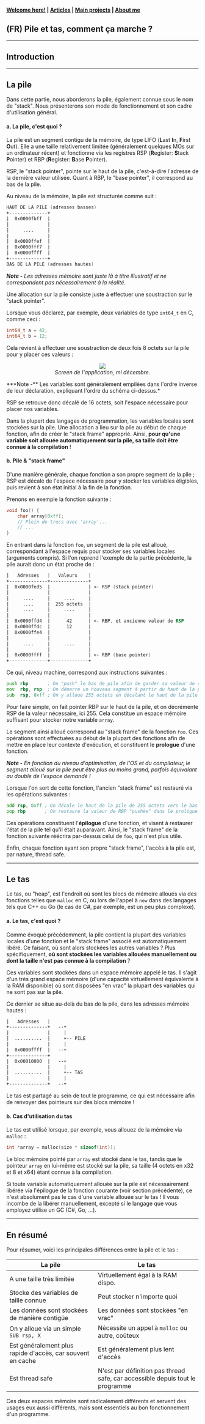 #### [Welcome here!](https://vpenando.github.io) | [Articles](https://vpenando.github.io/articles.html) | [Main projects](https://vpenando.github.io/projects.html) | [About me](https://vpenando.github.io/about.html)

## (FR) Pile et tas, comment ça marche ?

---

## Introduction

---

## La pile
Dans cette partie, nous aborderons la pile, également connue sous le nom de "stack". Nous présenterons son mode de fonctionnement et son cadre d'utilisation général.
#### a. La pile, c'est quoi ?
La pile est un segment contigu de la mémoire, de type LIFO (**L**ast **I**n, **F**irst **O**ut).
Elle a une taille relativement limitée (généralement quelques MOs sur un ordinateur récent) et fonctionne via les registres RSP (**R**egister: **S**tack **P**ointer) et RBP (**R**egister: **B**ase **P**ointer).

RSP, le "stack pointer", pointe sur le haut de la pile, c'est-à-dire l'adresse de la dernière valeur utilisée. Quant à RBP, le "base pointer", il correspond au bas de la pile.

Au niveau de la mémoire, la pile est structurée comme suit :
```asm
HAUT DE LA PILE (adresses basses)
+--------------+
|  0x0000fbff  |
|              |
|     ....     |
|              |
|  0x0000ffef  |
|  0x0000fff7  |
|  0x0000ffff  |
+--------------+
BAS DE LA PILE (adresses hautes)
```
***Note -** Les adresses mémoire sont juste là à titre illustratif et ne correspondent pas nécessairement à la réalité.*

Une allocation sur la pile consiste juste à effectuer une soustraction sur le "stack pointer".

Lorsque vous déclarez, par exemple, deux variables de type `int64_t` en C, comme ceci :
```c
int64_t a = 42;
int64_t b = 12;
```
Cela revient à effectuer une soustraction de deux fois 8 octets sur la pile pour y placer ces valeurs :
<p style="text-align:center;font-style: italic;"><img src="stack_1.png" /><br />Screen de l'application, mi décembre.</p>
***Note -** Les variables sont généralement empilées dans l'ordre inverse de leur déclaration, expliquant l'ordre du schéma ci-dessus.*

RSP se retrouve donc décalé de 16 octets, soit l'espace nécessaire pour placer nos variables.

Dans la plupart des langages de programmation, les variables locales sont stockées sur la pile.
Une allocation a lieu sur la pile au début de chaque fonction, afin de créer le "stack frame" approprié. Ainsi, **pour qu'une variable soit allouée automatiquement sur la pile, sa taille doit être connue à la compilation** !

#### b. Pile & "stack frame"
D'une manière générale, chaque fonction a son propre segment de la pile ; RSP est décalé de l'espace nécessaire pour y stocker les variables éligibles, puis revient à son état initial à la fin de la fonction.

Prenons en exemple la fonction suivante :
```c
void foo() {
    char array[0xff];
    // Plein de trucs avec 'array'...
    // ...
}
```
En entrant dans la fonction `foo`, un segment de la pile est alloué, correspondant à l'espace requis pour stocker ses variables locales (arguments compris).
Si l'on reprend l'exemple de la partie précédente, la pile aurait donc un état proche de :
```asm
|   Adresses   |   Valeurs    |
+--------------+--------------+
|  0x0000fed5  |              | <- RSP (stack pointer)
|              |              |
|     ....     |     ....     |
|     ....     |  255 octets  |
|     ....     |     ....     |
|              |              |
|  0x0000ffd4  |      42      | <- RBP, et ancienne valeur de RSP
|  0x0000ffdc  |      12      |
|  0x0000ffe4  |              |
|              |              |
|     ....     |     ....     |
|              |              |
|  0x0000ffff  |              | <- RBP (base pointer)
+--------------+--------------+
```
Ce qui, niveau machine, correspond aux instructions suivantes :
```asm
push rbp       ; On "push" le bas de pile afin de garder sa valeur de côté
mov  rbp, rsp  ; On démarre un nouveau segment à partir du haut de la pile
sub  rsp, 0xff ; On y alloue 255 octets en décalant le haut de la pile d'autant
```
Pour faire simple, on fait pointer RBP sur le haut de la pile, et on décrémente RSP de la valeur nécessaire, ici 255.
Cela constitue un espace mémoire suffisant pour stocker notre variable `array`.

Le segment ainsi alloué correspond au "stack frame" de la fonction `foo`.
Ces opérations sont effectuées au début de la plupart des fonctions afin de mettre en place leur contexte d'exécution, et constituent le **prologue** d'une fonction.

***Note -** En fonction du niveau d'optimisation, de l'OS et du compilateur, le segment alloué sur la pile peut être plus ou moins grand, parfois équivalant au double de l'espace demandé !*

Lorsque l'on sort de cette fonction, l'ancien "stack frame" est restauré via les opérations suivantes :
```asm
add rsp, 0xff ; On décale le haut de la pile de 255 octets vers le bas
pop rbp       ; On restaure la valeur de RBP "pushée" dans le prologue
```
Ces opérations constituent l'**épilogue** d'une fonction, et visent à restaurer l'état de la pile tel qu'il était auparavant. Ainsi, le "stack frame" de la fonction suivante réécrira par-dessus celui de `foo`, qui n'est plus utile.

Enfin, chaque fonction ayant son propre "stack frame", l'accès à la pile est, par nature, thread safe.

---

## Le tas
Le tas, ou "heap", est l'endroit où sont les blocs de mémoire alloués via des fonctions telles que `malloc` en C, ou lors de l'appel à `new` dans des langages tels que C++ ou Go (le cas de C#, par exemple, est un peu plus complexe).

#### a. Le tas, c'est quoi ?
Comme évoqué précédemment, la pile contient la plupart des variables locales d'une fonction et le "stack frame" associé est automatiquement libéré. Ce faisant, où sont alors stockées les autres variables ?
Plus spécifiquement, **où sont stockées les variables allouées manuellement ou dont la taille n'est pas connue à la compilation** ?

Ces variables sont stockées dans un espace mémoire appelé le tas. Il s'agit d'un très grand espace mémoire (d'une capacité virtuellement équivalente à la RAM disponible) où sont disposées "en vrac" la plupart des variables qui ne sont pas sur la pile.

Ce dernier se situe au-delà du bas de la pile, dans les adresses mémoire hautes :
```asm
|   Adresses   |
+--------------+   --+
|              |     |  
|  ..........  |     +-- PILE
|              |     |
|  0x0000ffff  |   --+
+--------------+
|  0x00010000  |   --+
|              |     |
|  ..........  |     +-- TAS
|              |     |
+--------------+   --+
```
Le tas est partagé au sein de tout le programme, ce qui est nécessaire afin de renvoyer des pointeurs sur des blocs mémoire !

#### b. Cas d'utilisation du tas
Le tas est utilisé lorsque, par exemple, vous allouez de la mémoire via `malloc` :
```c
int *array = malloc(size * sizeof(int));
```
Le bloc mémoire pointé par `array` est stocké dans le tas, tandis que le pointeur `array` en lui-même est stocké sur la pile, sa taille (4 octets en x32 et 8 et x64) étant connue à la compilation.

Si toute variable automatiquement allouée sur la pile est nécessairement libérée via l'épilogue de la fonction courante (voir section précédente), ce n'est absolument pas le cas d'une variable allouée sur le tas ! Il vous incombe de la libérer manuellement, excepté si le langage que vous employez utilise un GC (C#, Go, ...).

---

## En résumé

Pour résumer, voici les principales différences entre la pile et le tas :

| La pile | Le tas |
|---------|--------|
| A une taille très limitée | Virtuellement égal à la RAM dispo. |
| Stocke des variables de taille connue | Peut stocker n'importe quoi |
| Les données sont stockées de manière contigüe | Les données sont stockées "en vrac" |
| On y alloue via un simple `SUB rsp, X` | Nécessite un appel à `malloc` ou autre, coûteux |
| Est généralement plus rapide d'accès, car souvent en cache | Est généralement plus lent d'accès |
| Est thread safe | N'est par définition pas thread safe, car accessible depuis tout le programme |

Ces deux espaces mémoire sont radicalement différents et servent des usages eux aussi différents, mais sont essentiels au bon fonctionnement d'un programme.
